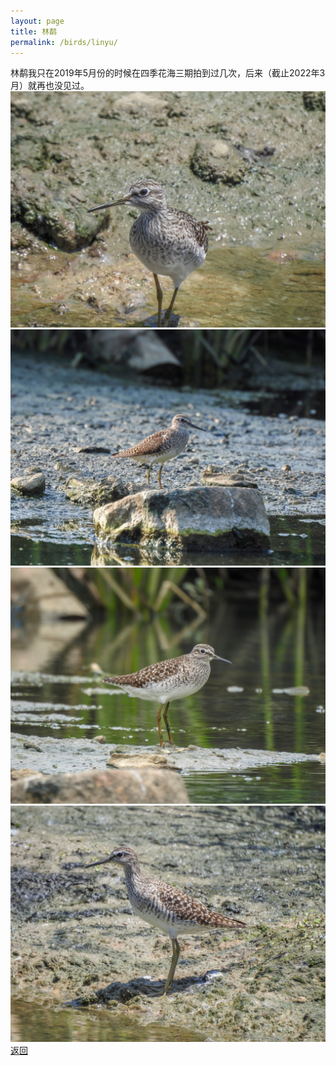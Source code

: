 ```yaml
---
layout: page
title: 林鹬
permalink: /birds/linyu/
---
```

林鹬我只在2019年5月份的时候在四季花海三期拍到过几次，后来（截止2022年3月）就再也没见过。
![](../picture/林鹬/DSCN1393.jpg)
![](../picture/林鹬/DSCN1446.jpg)
![](../picture/林鹬/DSCN1540.jpg)
![](../picture/林鹬/DSCN1384.jpg)
[返回](../../)
